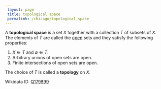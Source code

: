 ```yaml
---
 layout: page
 title: topological space
 permalink: /chicago/topological_space
---
```


A **topological space** is a set $X$ together with a collection $T$ of subsets of $X$. The elements of $T$ are called the [open](https://defsmath.github.io/DefsMath/open) sets and they satisfy the following properties:
1. $X\in T$ and $\emptyset \in T$.
2. Arbitrary unions of open sets are open.
3. Finite intersections of open sets are open.

The choice of $T$ is called a **topology** on $X$.

Wikidata ID: [Q179899](https://www.wikidata.org/wiki/Q179899)